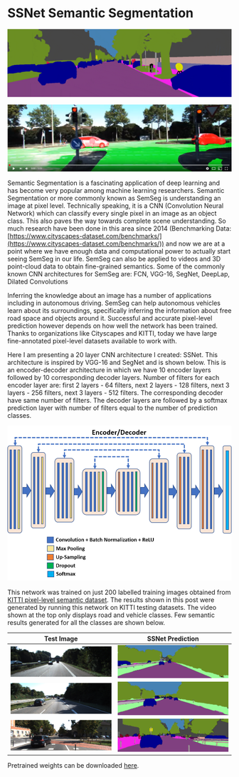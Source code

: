 # SSNet Semantic Segmentation

![](img/semseg.gif)

[![Semantic Segmentation](img/thumbnail.png)](https://youtu.be/HzW1ZUwmlTQ "Semantic Segmentation")

Semantic Segmentation is a fascinating application of deep learning and has become very popular among machine learning researchers. Semantic Segmentation or more commonly known as SemSeg is understanding an image at pixel level. Technically speaking, it is a CNN (Convolution Neural Network) which can classify every single pixel in an image as an object class. This also paves the way towards complete scene understanding. So much research have been done in this area since 2014 (Benchmarking Data: [https://www.cityscapes-dataset.com/benchmarks/](https://www.cityscapes-dataset.com/benchmarks/)) and now we are at a point where we have enough data and computational power to actually start seeing SemSeg in our life. SemSeg can also be applied to videos and 3D point-cloud data to obtain fine-grained semantics. Some of the commonly known CNN architectures for SemSeg are: FCN, VGG-16, SegNet, DeepLap, Dilated Convolutions

Inferring the knowledge about an image has a number of applications including in autonomous driving. SemSeg can help autonomous vehicles learn about its surroundings, specifically inferring the information about free road space and objects around it. Successful and accurate pixel-level prediction however depends on how well the network has been trained. Thanks to organizations like Cityscapes and KITTI, today we have large fine-annotated pixel-level datasets available to work with.

Here I am presenting a 20 layer CNN architecture I created: SSNet. This architecture is inspired by VGG-16 and SegNet and is shown below. This is an encoder-decoder architecture in which we have 10 encoder layers followed by 10 corresponding decoder layers. Number of filters for each encoder layer are: first 2 layers - 64 filters, next 2 layers - 128 filters, next 3 layers - 256 filters, next 3 layers - 512 filters. The corresponding decoder have same number of filters. The decoder layers are followed by a softmax prediction layer with number of filters equal to the number of prediction classes.

![](img/SSNet.png)

This network was trained on just 200 labelled training images obtained from [KITTI pixel-level semantic dataset](http://www.cvlibs.net/datasets/kitti/eval_semseg.php?benchmark=semantics2015). The results shown in this post were generated by running this network on KITTI testing datasets. The video shown at the top only displays road and vehicle classes. Few semantic results generated for all the classes are shown below.  

| Test Image                        |  SSNet Prediction                 |
|:---------------------------------:|:---------------------------------:|
|![](img/test1.png) | ![](img/pred1.png)|
|![](img/test2.png) | ![](img/pred2.png)|
|![](img/test3.png) | ![](img/pred3.png)|

Pretrained weights can be downloaded [here](https://drive.google.com/open?id=1KG_-paGZmyxnSfPZGEv7uq_vTduXrLr3).

